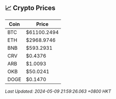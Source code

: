 ## 📈 Crypto Prices

| Coin | Price |
| ---- | ----- |
| BTC | $61100.2494 |
| ETH | $2968.9746 |
| BNB | $593.2931 |
| CRV | $0.4376 |
| ARB | $1.0093 |
| OKB | $50.0241 |
| DOGE | $0.1470 |

_Last Updated: 2024-05-09 21:59:26.063 +0800 HKT_